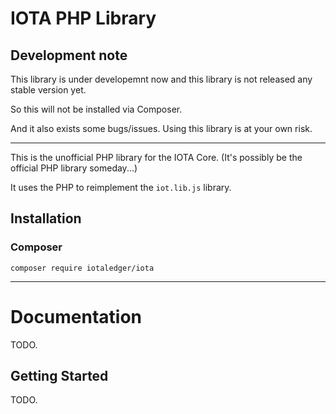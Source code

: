 # IOTA PHP Library

## Development note

This library is under developemnt now and this library is not released any stable version yet.

So this will not be installed via Composer.

And it also exists some bugs/issues. Using this library is at your own risk.

---

This is the unofficial PHP library for the IOTA Core. (It's possibly be the official PHP library someday...)

It uses the PHP to reimplement the `iot.lib.js` library.

## Installation

### Composer

```
composer require iotaledger/iota
```

---

# Documentation

TODO.

## Getting Started

TODO.
